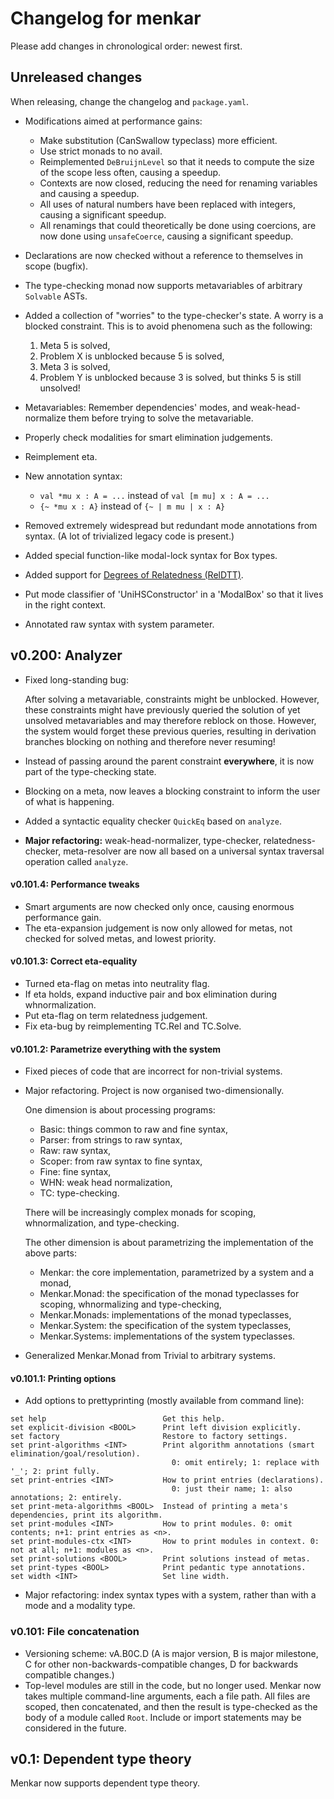 # Changelog for menkar
Please add changes in chronological order: newest first.

## Unreleased changes
When releasing, change the changelog and `package.yaml`.

*  Modifications aimed at performance gains:

   *  Make substitution (CanSwallow typeclass) more efficient.
   *  Use strict monads to no avail.
   *  Reimplemented `DeBruijnLevel` so that it needs to compute the size of the scope less often, causing a speedup.
   *  Contexts are now closed, reducing the need for renaming variables and causing a speedup.
   *  All uses of natural numbers have been replaced with integers, causing a significant speedup.
   *  All renamings that could theoretically be done using coercions, are now done using `unsafeCoerce`, causing a significant speedup.
*  Declarations are now checked without a reference to themselves in scope (bugfix).
*  The type-checking monad now supports metavariables of arbitrary `Solvable` ASTs.
*  Added a collection of "worries" to the type-checker's state. A worry is a blocked constraint.
   This is to avoid phenomena such as the following:

   1. Meta 5 is solved,
   2. Problem X is unblocked because 5 is solved,
   3. Meta 3 is solved,
   4. Problem Y is unblocked because 3 is solved, but thinks 5 is still unsolved!
*  Metavariables: Remember dependencies' modes, and weak-head-normalize them before trying to solve the metavariable.
*  Properly check modalities for smart elimination judgements.
*  Reimplement eta.
*  New annotation syntax:

   * `val *mu x : A = ...` instead of `val [m mu] x : A = ...`
   * `{~ *mu x : A}` instead of `{~ | m mu | x : A}`
*  Removed extremely widespread but redundant mode annotations from syntax. (A lot of trivialized legacy code is present.)
*  Added special function-like modal-lock syntax for Box types.
*  Added support for [Degrees of Relatedness (RelDTT)](https://doi.org/10.1145/3209108.3209119).
*  Put mode classifier of 'UniHSConstructor' in a 'ModalBox' so that it lives in the right context.
*  Annotated raw syntax with system parameter.

## v0.200: Analyzer

*  Fixed long-standing bug:

   After solving a metavariable, constraints might be unblocked. However, these constraints might have previously queried
   the solution of yet unsolved metavariables and may therefore reblock on those. However, the system would forget these
   previous queries, resulting in derivation branches blocking on nothing and therefore never resuming!

*  Instead of passing around the parent constraint **everywhere**, it is now part of the type-checking state.
*  Blocking on a meta, now leaves a blocking constraint to inform the user of what is happening.
*  Added a syntactic equality checker `QuickEq` based on `analyze`.
*  **Major refactoring:** weak-head-normalizer, type-checker, relatedness-checker, meta-resolver are now all based on a universal syntax traversal operation called `analyze`.

#### v0.101.4: Performance tweaks
*  Smart arguments are now checked only once, causing enormous performance gain.
*  The eta-expansion judgement is now only allowed for metas, not checked for solved metas, and lowest priority.

#### v0.101.3: Correct eta-equality
*  Turned eta-flag on metas into neutrality flag.
*  If eta holds, expand inductive pair and box elimination during whnormalization.
*  Put eta-flag on term relatedness judgement.
*  Fix eta-bug by reimplementing TC.Rel and TC.Solve.

#### v0.101.2: Parametrize everything with the system
*  Fixed pieces of code that are incorrect for non-trivial systems.

*  Major refactoring. Project is now organised two-dimensionally.

   One dimension is about processing programs:

   * Basic: things common to raw and fine syntax,
   * Parser: from strings to raw syntax,
   * Raw: raw syntax,
   * Scoper: from raw syntax to fine syntax,
   * Fine: fine syntax,
   * WHN: weak head normalization,
   * TC: type-checking.

   There will be increasingly complex monads for scoping, whnormalization, and type-checking.

   The other dimension is about parametrizing the implementation of the above parts:
   
   * Menkar: the core implementation, parametrized by a system and a monad,
   * Menkar.Monad: the specification of the monad typeclasses for scoping, whnormalizing and type-checking,
   * Menkar.Monads: implementations of the monad typeclasses,
   * Menkar.System: the specification of the system typeclasses,
   * Menkar.Systems: implementations of the system typeclasses.

*  Generalized Menkar.Monad from Trivial to arbitrary systems.

#### v0.101.1: Printing options
* Add options to prettyprinting (mostly available from command line):
```
set help                          Get this help.
set explicit-division <BOOL>      Print left division explicitly.
set factory                       Restore to factory settings.
set print-algorithms <INT>        Print algorithm annotations (smart elimination/goal/resolution).
                                    0: omit entirely; 1: replace with '_'; 2: print fully.
set print-entries <INT>           How to print entries (declarations).
                                    0: just their name; 1: also annotations; 2: entirely.
set print-meta-algorithms <BOOL>  Instead of printing a meta's dependencies, print its algorithm.
set print-modules <INT>           How to print modules. 0: omit contents; n+1: print entries as <n>.
set print-modules-ctx <INT>       How to print modules in context. 0: not at all; n+1: modules as <n>.
set print-solutions <BOOL>        Print solutions instead of metas.
set print-types <BOOL>            Print pedantic type annotations.
set width <INT>                   Set line width.
```
* Major refactoring: index syntax types with a system, rather than with a mode and a modality type.

### v0.101: File concatenation
* Versioning scheme: vA.B0C.D (A is major version, B is major milestone, C for other non-backwards-compatible changes, D for backwards compatible changes.)
* Top-level modules are still in the code, but no longer used. Menkar now takes multiple command-line arguments, each a file path. All files are scoped, then concatenated, and then the result is type-checked as the body of a module called `Root`. Include or import statements may be considered in the future.

## v0.1: Dependent type theory
Menkar now supports dependent type theory.

